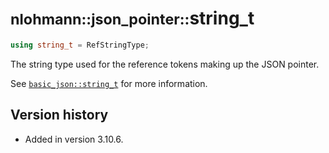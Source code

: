 # <small>nlohmann::json_pointer::</small>string_t
```cpp
using string_t = RefStringType;
```

The string type used for the reference tokens making up the JSON pointer.

See [`basic_json::string_t`](../basic_json/string_t.md) for more information.

## Version history

- Added in version 3.10.6.
